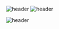 ![header](https://capsule-render.vercel.app/api?type=waving&color=auto&height=300&section=header&text=Tae%20Jun&aa&fontSize=90)
![header](https://capsule-render.vercel.app/api?type=waving&color=auto&height=300&section=header&text=Tae%20Jun&aa&fontSize=90)

![header](https://capsule-render.vercel.app/api?type=rounded&color=gradient&text=%20asdf%20&height=300&fontSize=100&textBg=true)

